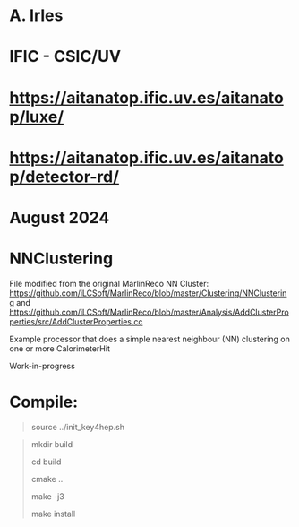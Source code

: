 # A. Irles
# IFIC - CSIC/UV
# https://aitanatop.ific.uv.es/aitanatop/luxe/
# https://aitanatop.ific.uv.es/aitanatop/detector-rd/
# August 2024

# NNClustering

 File modified from the original MarlinReco NN Cluster:
https://github.com/iLCSoft/MarlinReco/blob/master/Clustering/NNClustering
and
https://github.com/iLCSoft/MarlinReco/blob/master/Analysis/AddClusterProperties/src/AddClusterProperties.cc
 
Example processor that does a simple nearest neighbour (NN) clustering on one or more CalorimeterHit 

Work-in-progress

# Compile:

> source ../init_key4hep.sh

> mkdir build
> 
> cd build
> 
> cmake ..
> 
> make -j3
> 
> make install

